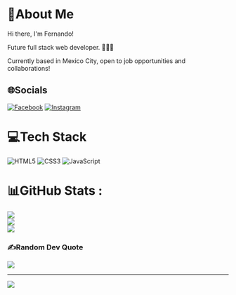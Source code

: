 # 💫About Me
Hi there, I'm Fernando! 

Future full stack web developer. 👨🏻‍💻

Currently based in Mexico City, open to job opportunities and collaborations!

## 🌐Socials
[![Facebook](https://img.shields.io/badge/Facebook-%231877F2.svg?logo=Facebook&logoColor=white)](https://www.facebook.com/fernando.mojica.758737/) [![Instagram](https://img.shields.io/badge/Instagram-%23E4405F.svg?logo=Instagram&logoColor=white)](https://instagram.com/fermop_)

# 💻Tech Stack
![HTML5](https://img.shields.io/badge/html5-%23E34F26.svg?style=for-the-badge&logo=html5&logoColor=white) ![CSS3](https://img.shields.io/badge/css3-%231572B6.svg?style=for-the-badge&logo=css3&logoColor=white) ![JavaScript](https://img.shields.io/badge/javascript-%23323330.svg?style=for-the-badge&logo=javascript&logoColor=%23F7DF1E)
# 📊GitHub Stats :
![](https://github-readme-stats.vercel.app/api?username=fermop&theme=dark&hide_border=false&include_all_commits=false&count_private=false)<br/>
![](https://github-readme-streak-stats.herokuapp.com/?user=fermop&theme=dark&hide_border=false)<br/>
![](https://github-readme-stats.vercel.app/api/top-langs/?username=fermop&theme=dark&hide_border=false&include_all_commits=false&count_private=false&layout=compact)

### ✍️Random Dev Quote
![](https://quotes-github-readme.vercel.app/api?type=vetical&theme=dark)

---
[![](https://visitcount.itsvg.in/api?id=fermop&icon=7&color=12)](https://visitcount.itsvg.in)


<!---
fermop/fermop is a ✨ special ✨ repository because its `README.md` (this file) appears on your GitHub profile.
You can click the Preview link to take a look at your changes.
--->
